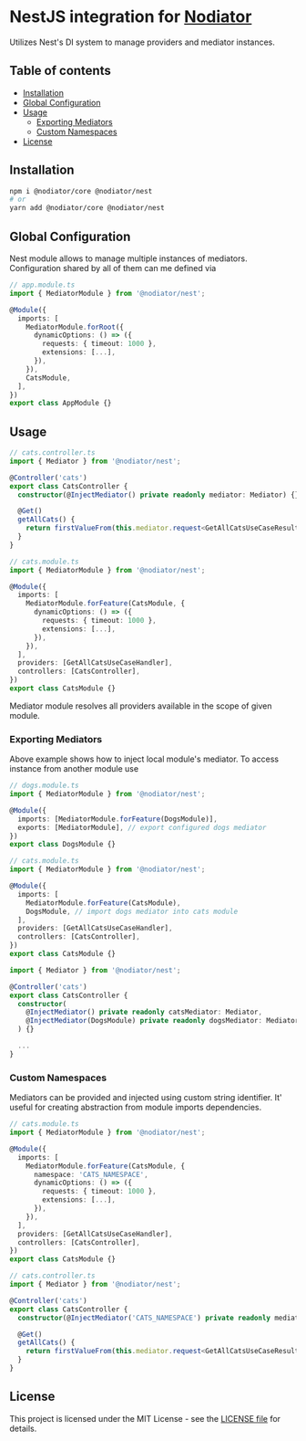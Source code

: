 # NestJS integration for [Nodiator](https://github.com/Matii96/nodiator)

Utilizes Nest's DI system to manage providers and mediator instances.

## Table of contents

- [Installation](#installation)
- [Global Configuration](#global_configuration)
- [Usage](#usage)
  - [Exporting Mediators](#usage_exporting_mediators)
  - [Custom Namespaces](#usage_custom_namespaces)
- [License](#license)

## Installation

<a name="installation"></a>

```bash
npm i @nodiator/core @nodiator/nest
# or
yarn add @nodiator/core @nodiator/nest
```

## Global Configuration

<a name="global_configuration"></a>

Nest module allows to manage multiple instances of mediators. Configuration shared by all of them can me defined via

```ts
// app.module.ts
import { MediatorModule } from '@nodiator/nest';

@Module({
  imports: [
    MediatorModule.forRoot({
      dynamicOptions: () => ({
        requests: { timeout: 1000 },
        extensions: [...],
      }),
    }),
    CatsModule,
  ],
})
export class AppModule {}
```

## Usage

<a name="usage"></a>

```ts
// cats.controller.ts
import { Mediator } from '@nodiator/nest';

@Controller('cats')
export class CatsController {
  constructor(@InjectMediator() private readonly mediator: Mediator) {}

  @Get()
  getAllCats() {
    return firstValueFrom(this.mediator.request<GetAllCatsUseCaseResult>(new GetAllCatsUseCase()));
  }
}
```

```ts
// cats.module.ts
import { MediatorModule } from '@nodiator/nest';

@Module({
  imports: [
    MediatorModule.forFeature(CatsModule, {
      dynamicOptions: () => ({
        requests: { timeout: 1000 },
        extensions: [...],
      }),
    }),
  ],
  providers: [GetAllCatsUseCaseHandler],
  controllers: [CatsController],
})
export class CatsModule {}
```

Mediator module resolves all providers available in the scope of given module.

### Exporting Mediators

<a name="usage_exporting_mediators"></a>

Above example shows how to inject local module's mediator. To access instance from another module use

```ts
// dogs.module.ts
import { MediatorModule } from '@nodiator/nest';

@Module({
  imports: [MediatorModule.forFeature(DogsModule)],
  exports: [MediatorModule], // export configured dogs mediator
})
export class DogsModule {}
```

```ts
// cats.module.ts
import { MediatorModule } from '@nodiator/nest';

@Module({
  imports: [
    MediatorModule.forFeature(CatsModule),
    DogsModule, // import dogs mediator into cats module
  ],
  providers: [GetAllCatsUseCaseHandler],
  controllers: [CatsController],
})
export class CatsModule {}
```

```ts
import { Mediator } from '@nodiator/nest';

@Controller('cats')
export class CatsController {
  constructor(
    @InjectMediator() private readonly catsMediator: Mediator,
    @InjectMediator(DogsModule) private readonly dogsMediator: Mediator
  ) {}

  ...
}
```

### Custom Namespaces

<a name="usage_custom_namespaces"></a>

Mediators can be provided and injected using custom string identifier. It' useful for creating abstraction from module imports dependencies.

```ts
// cats.module.ts
import { MediatorModule } from '@nodiator/nest';

@Module({
  imports: [
    MediatorModule.forFeature(CatsModule, {
      namespace: 'CATS_NAMESPACE',
      dynamicOptions: () => ({
        requests: { timeout: 1000 },
        extensions: [...],
      }),
    }),
  ],
  providers: [GetAllCatsUseCaseHandler],
  controllers: [CatsController],
})
export class CatsModule {}
```

```ts
// cats.controller.ts
import { Mediator } from '@nodiator/nest';

@Controller('cats')
export class CatsController {
  constructor(@InjectMediator('CATS_NAMESPACE') private readonly mediator: Mediator) {}

  @Get()
  getAllCats() {
    return firstValueFrom(this.mediator.request<GetAllCatsUseCaseResult>(new GetAllCatsUseCase()));
  }
}
```

## License

<a name="license"></a>

This project is licensed under the MIT License - see the [LICENSE file](https://github.com/Matii96/nodiator/tree/main/LICENSE) for details.
